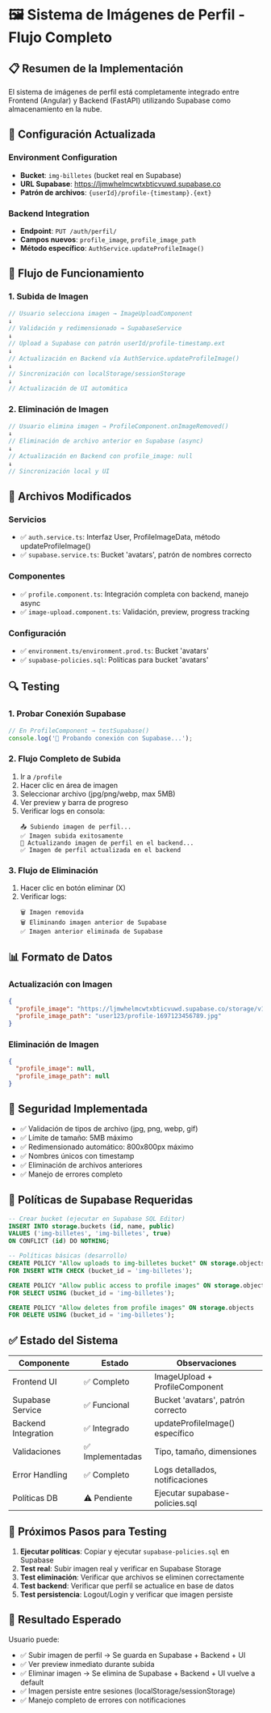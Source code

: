 # 🖼️ Sistema de Imágenes de Perfil - Flujo Completo

## 📋 Resumen de la Implementación

El sistema de imágenes de perfil está completamente integrado entre Frontend (Angular) y Backend (FastAPI) utilizando Supabase como almacenamiento en la nube.

## 🔧 Configuración Actualizada

### Environment Configuration
- **Bucket**: `img-billetes` (bucket real en Supabase)
- **URL Supabase**: https://ljmwhelmcwtxbticvuwd.supabase.co
- **Patrón de archivos**: `{userId}/profile-{timestamp}.{ext}`

### Backend Integration
- **Endpoint**: `PUT /auth/perfil/`
- **Campos nuevos**: `profile_image`, `profile_image_path`
- **Método específico**: `AuthService.updateProfileImage()`

## 🚀 Flujo de Funcionamiento

### 1. Subida de Imagen
```typescript
// Usuario selecciona imagen → ImageUploadComponent
↓
// Validación y redimensionado → SupabaseService
↓ 
// Upload a Supabase con patrón userId/profile-timestamp.ext
↓
// Actualización en Backend vía AuthService.updateProfileImage()
↓
// Sincronización con localStorage/sessionStorage
↓
// Actualización de UI automática
```

### 2. Eliminación de Imagen
```typescript
// Usuario elimina imagen → ProfileComponent.onImageRemoved()
↓
// Eliminación de archivo anterior en Supabase (async)
↓ 
// Actualización en Backend con profile_image: null
↓
// Sincronización local y UI
```

## 📁 Archivos Modificados

### Servicios
- ✅ `auth.service.ts`: Interfaz User, ProfileImageData, método updateProfileImage()
- ✅ `supabase.service.ts`: Bucket 'avatars', patrón de nombres correcto

### Componentes
- ✅ `profile.component.ts`: Integración completa con backend, manejo async
- ✅ `image-upload.component.ts`: Validación, preview, progress tracking

### Configuración
- ✅ `environment.ts/environment.prod.ts`: Bucket 'avatars'
- ✅ `supabase-policies.sql`: Políticas para bucket 'avatars'

## 🔍 Testing

### 1. Probar Conexión Supabase
```typescript
// En ProfileComponent → testSupabase()
console.log('🧪 Probando conexión con Supabase...');
```

### 2. Flujo Completo de Subida
1. Ir a `/profile` 
2. Hacer clic en área de imagen
3. Seleccionar archivo (jpg/png/webp, max 5MB)
4. Ver preview y barra de progreso
5. Verificar logs en consola:
   ```
   📤 Subiendo imagen de perfil...
   ✅ Imagen subida exitosamente
   📡 Actualizando imagen de perfil en el backend...
   ✅ Imagen de perfil actualizada en el backend
   ```

### 3. Flujo de Eliminación
1. Hacer clic en botón eliminar (X)
2. Verificar logs:
   ```
   🗑️ Imagen removida
   🗑️ Eliminando imagen anterior de Supabase
   ✅ Imagen anterior eliminada de Supabase
   ```

## 📊 Formato de Datos

### Actualización con Imagen
```json
{
  "profile_image": "https://ljmwhelmcwtxbticvuwd.supabase.co/storage/v1/object/public/img-billetes/user123/profile-1697123456789.jpg",
  "profile_image_path": "user123/profile-1697123456789.jpg"
}
```

### Eliminación de Imagen
```json
{
  "profile_image": null,
  "profile_image_path": null
}
```

## 🔐 Seguridad Implementada

- ✅ Validación de tipos de archivo (jpg, png, webp, gif)
- ✅ Límite de tamaño: 5MB máximo
- ✅ Redimensionado automático: 800x800px máximo
- ✅ Nombres únicos con timestamp
- ✅ Eliminación de archivos anteriores
- ✅ Manejo de errores completo

## 🚨 Políticas de Supabase Requeridas

```sql
-- Crear bucket (ejecutar en Supabase SQL Editor)
INSERT INTO storage.buckets (id, name, public)
VALUES ('img-billetes', 'img-billetes', true)
ON CONFLICT (id) DO NOTHING;

-- Políticas básicas (desarrollo)
CREATE POLICY "Allow uploads to img-billetes bucket" ON storage.objects
FOR INSERT WITH CHECK (bucket_id = 'img-billetes');

CREATE POLICY "Allow public access to profile images" ON storage.objects
FOR SELECT USING (bucket_id = 'img-billetes');

CREATE POLICY "Allow deletes from profile images" ON storage.objects
FOR DELETE USING (bucket_id = 'img-billetes');
```

## ✅ Estado del Sistema

| Componente | Estado | Observaciones |
|------------|--------|---------------|
| Frontend UI | ✅ Completo | ImageUpload + ProfileComponent |
| Supabase Service | ✅ Funcional | Bucket 'avatars', patrón correcto |
| Backend Integration | ✅ Integrado | updateProfileImage() específico |
| Validaciones | ✅ Implementadas | Tipo, tamaño, dimensiones |
| Error Handling | ✅ Completo | Logs detallados, notificaciones |
| Políticas DB | ⚠️ Pendiente | Ejecutar supabase-policies.sql |

## 🧪 Próximos Pasos para Testing

1. **Ejecutar políticas**: Copiar y ejecutar `supabase-policies.sql` en Supabase
2. **Test real**: Subir imagen real y verificar en Supabase Storage
3. **Test eliminación**: Verificar que archivos se eliminen correctamente
4. **Test backend**: Verificar que perfil se actualice en base de datos
5. **Test persistencia**: Logout/Login y verificar que imagen persiste

## 🎯 Resultado Esperado

Usuario puede:
- ✅ Subir imagen de perfil → Se guarda en Supabase + Backend + UI
- ✅ Ver preview inmediato durante subida
- ✅ Eliminar imagen → Se elimina de Supabase + Backend + UI vuelve a default
- ✅ Imagen persiste entre sesiones (localStorage/sessionStorage)
- ✅ Manejo completo de errores con notificaciones